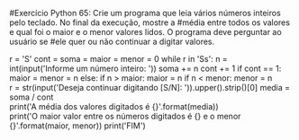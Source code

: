 #Exercício Python 65: Crie um programa que leia vários números inteiros pelo teclado. No final da execução, mostre a 
#média entre todos os valores e qual foi o maior e o menor valores lidos. O programa deve perguntar ao usuário se 
#ele quer ou não continuar a digitar valores.

r = 'S'
cont = soma = maior = menor = 0
while r in 'Ss':
    n = int(input('Informe um número inteiro: '))
    soma += n
    cont += 1
    if cont == 1:
        maior = menor = n
    else:
        if n > maior:
            maior = n
        if n < menor:
            menor = n        
    r = str(input('Deseja continuar digitando [S/N]: ')).upper().strip()[0]
media = soma / cont    
print('A média dos valores digitados é {}'.format(media))   
print('O maior valor entre os números digitados é {} e o menor {}'.format(maior, menor)) 
print('FIM')    